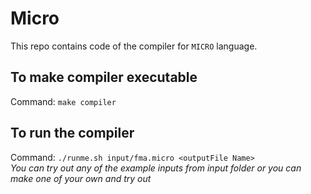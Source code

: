# Micro

This repo contains code of the compiler for `MICRO` language.

## To make compiler executable

Command: ```make compiler```

## To run the compiler

Command: ```./runme.sh input/fma.micro <outputFile Name>```<br>
*You can try out any of the example inputs from input folder or you can make one of your own and try out*